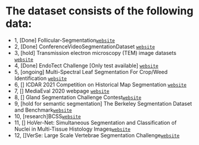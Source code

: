 # The dataset consists of the following data:

- 1, [Done] Follicular-Segmentation[`website`](https://github.com/bupt-ai-cz/Hybrid-Model-Enabling-Highly-Efficient-Follicular-Segmentation)
- 2, [Done] ConferenceVideoSegmentationDataset [`website`](https://github.com/kuangzijian/Flow-Based-Video-Segmentation)
- 3, [hold] Transmission electron microscopy (TEM) image datasets [`website`](https://zenodo.org/record/6377141#.ZBMitC2cZTa)
- 4, [Done] EndoTect Challenge [Only test available] [`website`](https://endotect.com)
- 5, [ongoing] Multi-Spectral Leaf Segmentation For Crop/Weed Identification [`website`](https://entrepot.recherche.data.gouv.fr/dataset.xhtml?persistentId=doi:10.15454/JMKP9S)
- 6, [] ICDAR 2021 Competition on Historical Map Segmentation [`website`](https://zenodo.org/record/4817662#.ZBMrzi2cZhE)
- 7, [] MediaEval 2020 webpage [`website`](https://multimediaeval.github.io/editions/2020/tasks/medico/)
- 8, [] Gland Segmentation Challenge Contest[`website`](https://warwick.ac.uk/fac/cross_fac/tia/data/glascontest/download/)
- 9, [hold for semantic segmentation] The Berkeley Segmentation Dataset and Benchmark[`website`](https://www2.eecs.berkeley.edu/Research/Projects/CS/vision/bsds/)
- 10, [research]BCSS[`website`](https://github.com/PathologyDataScience/BCSS)
- 11, [] HoVer-Net: Simultaneous Segmentation and Classification of Nuclei in Multi-Tissue Histology Images[`website`](https://warwick.ac.uk/fac/cross_fac/tia/data/hovernet/)
- 12, []VerSe: Large Scale Vertebrae Segmentation Challenge[`website`](https://github.com/anjany/verse)
